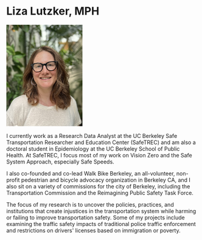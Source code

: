 # Liza Lutzker, MPH

<img 
src="https://github.com/llutzker/llutzker.github.io/blob/main/image_50733313.JPG" 
alt="Liza Lutzker" style="width:200px;"/>

I currently work as a Research Data Analyst at the UC Berkeley Safe 
Transportation Researcher and Education Center (SafeTREC) and am also a 
doctoral student in Epidemiology at the UC Berkeley School of Public Health. 
At SafeTREC, I focus most of my  work on Vision Zero and the Safe System 
Approach, especially Safe Speeds.

I also co-founded and co-lead Walk Bike Berkeley, an all-volunteer, non-profit 
pedestrian and bicycle advocacy organization in Berkeley CA, and I also sit on 
a variety of commissions for the city of Berkeley, including the Transportation 
Commission and the Reimagining Public Safety Task Force. 

The focus of my research is to uncover the policies, practices, and 
institutions that create injustices in the transportation system while harming 
or failing to improve transportation safety. Some of my projects include 
examining the traffic safety impacts of traditional police traffic enforcement and 
restrictions on drivers' licenses based on immigration or poverty.
